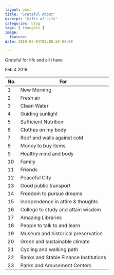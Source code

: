 ```yaml
---
layout: post
title: "Grateful About"
excerpt: "Gifts of Life"
categories: blog
tags: [ thoughts ]
image:
  feature:
date: 2019-02-04T08:08:50-04:00

---
```






Grateful for life and all i have

Feb 4 2019

| No. | For |
|---|---|
| 1 | New Morning |
| 2 | Fresh air |
| 3 | Clean Water |
| 4 | Guiding sunlight |
| 5 | Sufficient Nutrition |
| 6 | Clothes on my body |
| 7 | Roof and walls against cold |
| 8 | Money to buy items |
| 9 | Healthy mind and body |
| 10 | Family |
| 11 | Friends |
| 12 | Peaceful City |
| 13 | Good public transport |
| 14 | Freedom to pursue dreams |
| 15 | Independence in attire & thoughts |
| 16 | College to study and attain wisdom |
| 17 | Amazing Libraries |
| 18 | People to talk to and learn |
| 19 | Museum and historical preservation |
| 20 | Green and sustainable climate |
| 21 | Cycling and walking path |
| 22 | Banks and Stable Finance Institutions |
| 23 | Parks and Amusement Centers |
